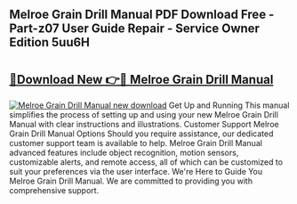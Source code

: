 ## Melroe Grain Drill Manual PDF Download Free - Part-z07 User Guide Repair - Service Owner Edition 5uu6H

# <h2><a href="http://bc81076.oget.top/?id=Melroe+Grain+Drill+Manual">🔗Download New 👉🔴 Melroe Grain Drill Manual</a></h2>

[![Melroe Grain Drill Manual new download](https://i.imgur.com/5g1atiW.png)](http://bc81076.oget.top/?id=Melroe+Grain+Drill+Manual)
Get Up and Running This manual simplifies the process of setting up and using your new Melroe Grain Drill Manual with clear instructions and illustrations. Customer Support Melroe Grain Drill Manual Options Should you require assistance, our dedicated customer support team is available to help. Melroe Grain Drill Manual advanced features include object recognition, motion sensors, customizable alerts, and remote access, all of which can be customized to suit your preferences via the user interface. We're Here to Guide You Melroe Grain Drill Manual. We are committed to providing you with comprehensive support.
